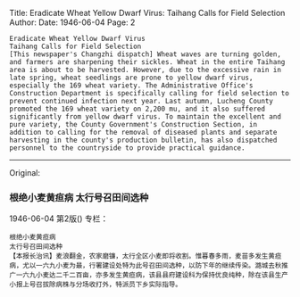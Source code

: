 Title: Eradicate Wheat Yellow Dwarf Virus: Taihang Calls for Field Selection
Author:
Date: 1946-06-04
Page: 2

    Eradicate Wheat Yellow Dwarf Virus
    Taihang Calls for Field Selection
    [This newspaper's Changzhi dispatch] Wheat waves are turning golden, and farmers are sharpening their sickles. Wheat in the entire Taihang area is about to be harvested. However, due to the excessive rain in late spring, wheat seedlings are prone to yellow dwarf virus, especially the 169 wheat variety. The Administrative Office's Construction Department is specifically calling for field selection to prevent continued infection next year. Last autumn, Lucheng County promoted the 169 wheat variety on 2,200 mu, and it also suffered significantly from yellow dwarf virus. To maintain the excellent and pure variety, the County Government's Construction Section, in addition to calling for the removal of diseased plants and separate harvesting in the county's production bulletin, has also dispatched personnel to the countryside to provide practical guidance.



<hr /> 

Original: 


### 根绝小麦黄疸病  太行号召田间选种

1946-06-04
第2版()
专栏：

    根绝小麦黄疸病
    太行号召田间选种
    【本报长治讯】麦浪翻金，农家磨镰，太行全区小麦即将收割。惟暮春多雨，麦苗多发生黄疸病，尤以一六九小麦为最，行署建设处特为此号召田间选种，以防下年的继续传染。潞城去秋推广一六九小麦达二千二百亩，亦多发生黄疸病，该县县府建设科为保持优良纯种，除在该县生产小报上号召拔除病株与分场收打外，特派员下乡实际指导。
